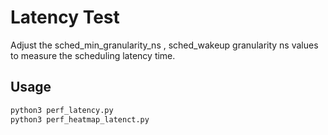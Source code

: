 # Latency Test

Adjust the sched_min_granularity_ns , sched_wakeup granularity ns values to measure the scheduling latency time.

## Usage

```python
python3 perf_latency.py
python3 perf_heatmap_latenct.py
```

